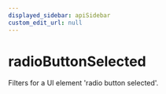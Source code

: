 ```yaml
---
displayed_sidebar: apiSidebar
custom_edit_url: null
---
```

# radioButtonSelected

Filters for a UI element 'radio button selected'.

